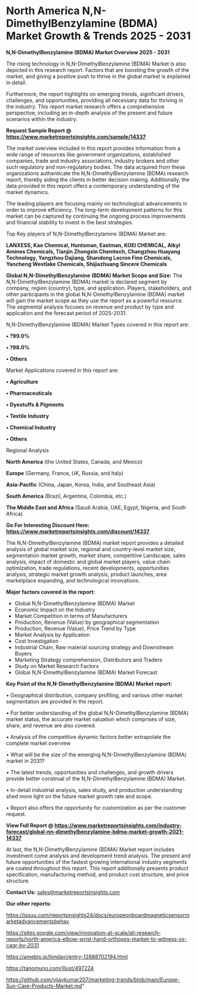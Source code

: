  # North America N,N-DimethylBenzylamine (BDMA) Market Growth & Trends 2025 - 2031

<Strong> N,N-DimethylBenzylamine (BDMA) Market Overview 2025 - 2031</strong>

The rising technology in N,N-DimethylBenzylamine (BDMA) Market is also depicted in this research report. Factors that are boosting the growth of the market, and giving a positive push to thrive in the global market is explained in detail.

Furthermore, the report highlights on emerging trends, significant drivers, challenges, and opportunities, providing all necessary data for thriving in the industry. This report market research offers a comprehensive perspective, including an in-depth analysis of the present and future scenarios within the industry.

<strong>Request Sample Report @ <a href=https://www.marketreportsinsights.com/sample/14337>https://www.marketreportsinsights.com/sample/14337</a></strong>

The market overview included in this report provides information from a wide range of resources like government organizations, established companies, trade and industry associations, industry brokers and other such regulatory and non-regulatory bodies. The data acquired from these organizations authenticate the N,N-DimethylBenzylamine (BDMA) research report, thereby aiding the clients in better decision making. Additionally, the data provided in this report offers a contemporary understanding of the market dynamics.

The leading players are focusing mainly on technological advancements in order to improve efficiency. The long-term development patterns for this market can be captured by continuing the ongoing process improvements and financial stability to invest in the best strategies.

Top Key players of N,N-DimethylBenzylamine (BDMA) Market are:

<strong>LANXESS, Kao Chemical, Huntsman, Eastman, KOEI CHEMICAL, Alkyl Amines Chemicals, Tianjin Zhongxin Chemtech, Changzhou Huayang Technology, Yangzhou Dajiang, Shandong Lecron Fine Chemicals, Yancheng Westlake Chemicals, Shijiazhuang Sincere Chemicals</strong>

<strong><b>Global N,N-DimethylBenzylamine (BDMA) Market Scope and Size:</b></strong>
The N,N-DimethylBenzylamine (BDMA) market is declared segment by company, region (country), type, and application. Players, stakeholders, and other participants in the global N,N-DimethylBenzylamine (BDMA) market will gain the market scope as they use the report as a powerful resource. The segmental analysis focuses on revenue and product by type and application and the forecast period of 2025-2031.

N,N-DimethylBenzylamine (BDMA) Market Types covered in this report are:

<strong>• ?99.0%

• ?98.0%

• Others</strong>

Market Applications covered in this report are:

<strong>• Agriculture

• Pharmaceuticals

• Dyestuffs & Pigments

• Textile Industry

• Chemical Industry

• Others</strong> 

Regional Analysis

<strong>North America</strong> (the United States, Canada, and Mexico)

<strong>Europe</strong> (Germany, France, UK, Russia, and Italy)

<strong>Asia-Pacific</strong> (China, Japan, Korea, India, and Southeast Asia)

<strong>South America</strong> (Brazil, Argentina, Colombia, etc.)

<strong>The Middle East and Africa</strong> (Saudi Arabia, UAE, Egypt, Nigeria, and South Africa)

<strong>Go For Interesting Discount Here: <a href=https://www.marketreportsinsights.com/discount/14337>https://www.marketreportsinsights.com/discount/14337</a></strong>

The N,N-DimethylBenzylamine (BDMA) market report provides a detailed analysis of global market size, regional and country-level market size, segmentation market growth, market share, competitive Landscape, sales analysis, impact of domestic and global market players, value chain optimization, trade regulations, recent developments, opportunities analysis, strategic market growth analysis, product launches, area marketplace expanding, and technological innovations.

<strong><b>Major factors covered in the report:</b></strong>
<ul>
  <li>Global N,N-DimethylBenzylamine (BDMA) Market </li>
  <li>Economic Impact on the Industry</li>
  <li>Market Competition in terms of Manufacturers</li>
  <li>Production, Revenue (Value) by geographical segmentation</li>
  <li>Production, Revenue (Value), Price Trend by Type</li>
  <li>Market Analysis by Application</li>
  <li>Cost Investigation</li>
  <li>Industrial Chain, Raw material sourcing strategy and Downstream Buyers</li>
  <li>Marketing Strategy comprehension, Distributors and Traders</li>
  <li>Study on Market Research Factors</li>
  <li>Global N,N-DimethylBenzylamine (BDMA) Market Forecast</li>
</ul>

<strong><b>Key Point of the N,N-DimethylBenzylamine (BDMA) Market report:</b></strong>

• Geographical distribution, company profiling, and various other market segmentation are provided in the report.

• For better understanding of the global N,N-DimethylBenzylamine (BDMA) market status, the accurate market valuation which comprises of size, share, and revenue are also covered.

• Analysis of the competitive dynamic factors better extrapolate the complete market overview

• What will be the size of the emerging N,N-DimethylBenzylamine (BDMA) market in 2031?

• The latest trends, opportunities and challenges, and growth drivers provide better construal of the N,N-DimethylBenzylamine (BDMA) Market.

• In-detail industrial analysis, sales study, and production understanding shed more light on the future market growth rate and scope.

• Report also offers the opportunity for customization as per the customer request.

<strong><b>View Full Report @ <a href=https://www.marketreportsinsights.com/industry-forecast/global-nn-dimethylbenzylamine-bdma-market-growth-2021-14337>https://www.marketreportsinsights.com/industry-forecast/global-nn-dimethylbenzylamine-bdma-market-growth-2021-14337</a></b></strong>


At last, the N,N-DimethylBenzylamine (BDMA) Market report includes investment come analysis and development trend analysis. The present and future opportunities of the fastest growing international industry segments are coated throughout this report. This report additionally presents product specification, manufacturing method, and product cost structure, and price structure.

<strong>Contact Us:</strong>
sales@marketreportsinsights.com

<strong>Our other reports:</strong>

<a href=https://issuu.com/reportsinsights24/docs/europeonboardmagneticsensormarketadvancementsbehav>https://issuu.com/reportsinsights24/docs/europeonboardmagneticsensormarketadvancementsbehav</a>

<a href=https://sites.google.com/view/innovation-at-scale/all-research-reports/north-america-elbow-wrist-hand-orthoses-market-to-witness-xx-cagr-by-2031>https://sites.google.com/view/innovation-at-scale/all-research-reports/north-america-elbow-wrist-hand-orthoses-market-to-witness-xx-cagr-by-2031</a>

<a href=https://ameblo.jp/hindavi/entry-12888702194.html>https://ameblo.jp/hindavi/entry-12888702194.html</a>

<a href=https://tanomuno.com/illust/497224>https://tanomuno.com/illust/497224</a>

<a href=https://github.com/vijaykumar207/marketing-trands/blob/main/Europe-Sun-Care-Products-Market.md>https://github.com/vijaykumar207/marketing-trands/blob/main/Europe-Sun-Care-Products-Market.md</a>"
